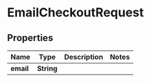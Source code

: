 

# EmailCheckoutRequest

## Properties

Name | Type | Description | Notes
------------ | ------------- | ------------- | -------------
**email** | **String** |  | 




